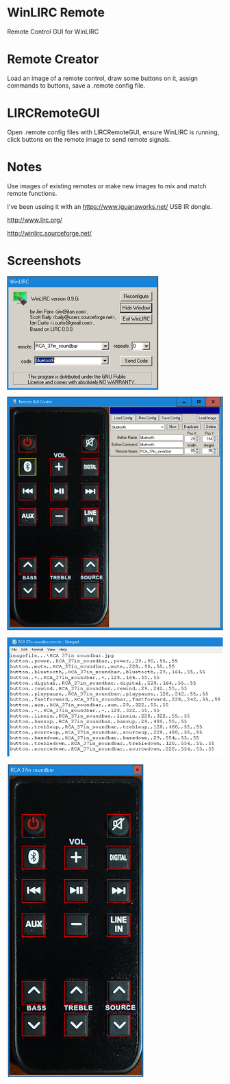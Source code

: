 # WinLIRC Remote
Remote Control GUI for WinLIRC

# Remote Creator

Load an image of a remote control, draw some buttons on it, assign commands to buttons, save a .remote config file.

# LIRCRemoteGUI

Open .remote config files with LIRCRemoteGUI, ensure WinLIRC is running, click buttons on the remote image to send remote signals.

# Notes

Use images of existing remotes or make new images to mix and match remote functions.

I've been useing it with an https://www.iguanaworks.net/ USB IR dongle.

http://www.lirc.org/

http://winlirc.sourceforge.net/

# Screenshots

![winlirc](https://github.com/OldVamp/WinLIRC-Remote/blob/master/winlirc.png?raw=true)

![create](https://github.com/OldVamp/WinLIRC-Remote/blob/master/creator.png?raw=true)

![config](https://github.com/OldVamp/WinLIRC-Remote/blob/master/config.png?raw=true)

![gui](https://github.com/OldVamp/WinLIRC-Remote/blob/master/gui.png?raw=true)
